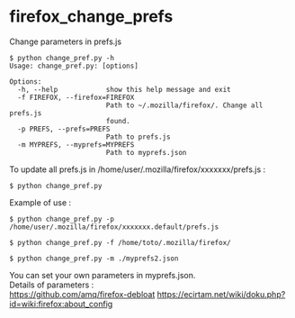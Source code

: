 # firefox_change_prefs
Change parameters in prefs.js

```
$ python change_pref.py -h
Usage: change_pref.py: [options]

Options:
  -h, --help            show this help message and exit
  -f FIREFOX, --firefox=FIREFOX
                        Path to ~/.mozilla/firefox/. Change all prefs.js
                        found.
  -p PREFS, --prefs=PREFS
                        Path to prefs.js
  -m MYPREFS, --myprefs=MYPREFS
                        Path to myprefs.json
```
  
To update all prefs.js in /home/user/.mozilla/firefox/xxxxxxx/prefs.js :  
```
$ python change_pref.py
```
  
Example of use :
```
$ python change_pref.py -p /home/user/.mozilla/firefox/xxxxxxx.default/prefs.js
```
  
```
$ python change_pref.py -f /home/toto/.mozilla/firefox/
```
  
```
$ python change_pref.py -m ./myprefs2.json
```
  

You can set your own parameters in myprefs.json.  
Details of parameters :  
https://github.com/amq/firefox-debloat
https://ecirtam.net/wiki/doku.php?id=wiki:firefox:about_config
